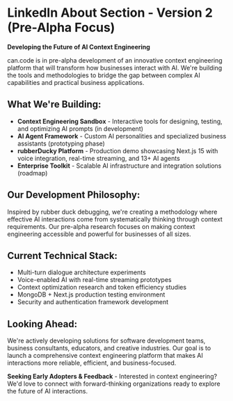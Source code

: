 # LinkedIn About Section - Version 2 (Pre-Alpha Focus)

**Developing the Future of AI Context Engineering**

can.code is in pre-alpha development of an innovative context engineering platform that will transform how businesses interact with AI. We're building the tools and methodologies to bridge the gap between complex AI capabilities and practical business applications.

## What We're Building:
- **Context Engineering Sandbox** - Interactive tools for designing, testing, and optimizing AI prompts (in development)
- **AI Agent Framework** - Custom AI personalities and specialized business assistants (prototyping phase)  
- **rubberDucky Platform** - Production demo showcasing Next.js 15 with voice integration, real-time streaming, and 13+ AI agents
- **Enterprise Toolkit** - Scalable AI infrastructure and integration solutions (roadmap)

## Our Development Philosophy:
Inspired by rubber duck debugging, we're creating a methodology where effective AI interactions come from systematically thinking through context requirements. Our pre-alpha research focuses on making context engineering accessible and powerful for businesses of all sizes.

## Current Technical Stack:
- Multi-turn dialogue architecture experiments
- Voice-enabled AI with real-time streaming prototypes
- Context optimization research and token efficiency studies
- MongoDB + Next.js production testing environment
- Security and authentication framework development

## Looking Ahead:
We're actively developing solutions for software development teams, business consultants, educators, and creative industries. Our goal is to launch a comprehensive context engineering platform that makes AI interactions more reliable, efficient, and business-focused.

**Seeking Early Adopters & Feedback** - Interested in context engineering? We'd love to connect with forward-thinking organizations ready to explore the future of AI interactions.